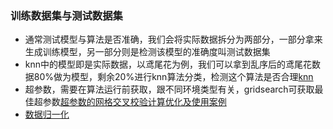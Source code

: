 ### 训练数据集与测试数据集
- 通常测试模型与算法是否准确，我们会将实际数据拆分为两部分，一部分拿来生成训练模型，另一部分则是检测该模型的准确度叫测试数据集
- knn中的模型即是实际数据，以鸢尾花为例，我们可以拿到乱序后的鸢尾花数据80%做为模型，剩余20%进行knn算法分类，检测这个算法是否合理[knn](https://github.com/eeeeeeeason/mechineLearn/blob/master/knn-k%E8%BF%91%E9%82%BB%E7%AE%97%E6%B3%95)
- 超参数，需要在算法运行前获取，跟不同环境类型有关，gridsearch可获取最佳超参数[超参数的网格交叉校验计算优化及使用案例](https://github.com/eeeeeeeason/mechineLearn/blob/master/%E7%BD%91%E6%A0%BC%E6%90%9C%E7%B4%A2-%E8%B6%85%E5%8F%82%E6%95%B0%E4%BC%98%E5%8C%96gridsearch)
- [数据归一化](https://github.com/eeeeeeeason/mechineLearn/blob/master/%E6%95%B0%E6%8D%AE%E5%BD%92%E4%B8%80%E5%8C%96%E5%8F%8A%E7%AE%80%E5%8D%95%E5%AE%9E%E7%8E%B0.md)
